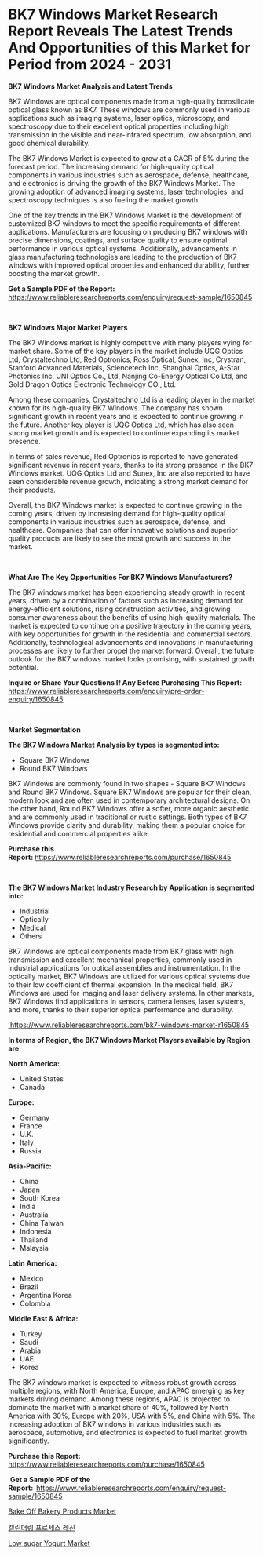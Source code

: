 <p><h1>BK7 Windows Market Research Report Reveals The Latest Trends And Opportunities of this Market for Period from 2024 - 2031</h1></p><p><strong>BK7 Windows Market Analysis and Latest Trends</strong></p>
<p><p>BK7 Windows are optical components made from a high-quality borosilicate optical glass known as BK7. These windows are commonly used in various applications such as imaging systems, laser optics, microscopy, and spectroscopy due to their excellent optical properties including high transmission in the visible and near-infrared spectrum, low absorption, and good chemical durability.</p><p>The BK7 Windows Market is expected to grow at a CAGR of 5% during the forecast period. The increasing demand for high-quality optical components in various industries such as aerospace, defense, healthcare, and electronics is driving the growth of the BK7 Windows Market. The growing adoption of advanced imaging systems, laser technologies, and spectroscopy techniques is also fueling the market growth.</p><p>One of the key trends in the BK7 Windows Market is the development of customized BK7 windows to meet the specific requirements of different applications. Manufacturers are focusing on producing BK7 windows with precise dimensions, coatings, and surface quality to ensure optimal performance in various optical systems. Additionally, advancements in glass manufacturing technologies are leading to the production of BK7 windows with improved optical properties and enhanced durability, further boosting the market growth.</p></p>
<p><strong>Get a Sample PDF of the Report:&nbsp;</strong> <a href="https://www.reliableresearchreports.com/enquiry/request-sample/1650845">https://www.reliableresearchreports.com/enquiry/request-sample/1650845</a></p>
<p>&nbsp;</p>
<p><strong>BK7 Windows Major Market Players</strong></p>
<p><p>The BK7 Windows market is highly competitive with many players vying for market share. Some of the key players in the market include UQG Optics Ltd, Crystaltechno Ltd, Red Optronics, Ross Optical, Sunex, Inc, Crystran, Stanford Advanced Materials, Sciencetech Inc, Shanghai Optics, A-Star Photonics Inc, UNI Optics Co., Ltd, Nanjing Co-Energy Optical Co Ltd, and Gold Dragon Optics Electronic Technology CO., Ltd. </p><p>Among these companies, Crystaltechno Ltd is a leading player in the market known for its high-quality BK7 Windows. The company has shown significant growth in recent years and is expected to continue growing in the future. Another key player is UQG Optics Ltd, which has also seen strong market growth and is expected to continue expanding its market presence.</p><p>In terms of sales revenue, Red Optronics is reported to have generated significant revenue in recent years, thanks to its strong presence in the BK7 Windows market. UQG Optics Ltd and Sunex, Inc are also reported to have seen considerable revenue growth, indicating a strong market demand for their products.</p><p>Overall, the BK7 Windows market is expected to continue growing in the coming years, driven by increasing demand for high-quality optical components in various industries such as aerospace, defense, and healthcare. Companies that can offer innovative solutions and superior quality products are likely to see the most growth and success in the market.</p></p>
<p>&nbsp;</p>
<p><strong>What Are The Key Opportunities For BK7 Windows Manufacturers?</strong></p>
<p><p>The BK7 windows market has been experiencing steady growth in recent years, driven by a combination of factors such as increasing demand for energy-efficient solutions, rising construction activities, and growing consumer awareness about the benefits of using high-quality materials. The market is expected to continue on a positive trajectory in the coming years, with key opportunities for growth in the residential and commercial sectors. Additionally, technological advancements and innovations in manufacturing processes are likely to further propel the market forward. Overall, the future outlook for the BK7 windows market looks promising, with sustained growth potential.</p></p>
<p><strong>Inquire or Share Your Questions If Any Before Purchasing This Report:</strong> <a href="https://www.reliableresearchreports.com/enquiry/pre-order-enquiry/1650845">https://www.reliableresearchreports.com/enquiry/pre-order-enquiry/1650845</a></p>
<p>&nbsp;</p>
<p><strong>Market Segmentation</strong></p>
<p><strong>The BK7 Windows Market Analysis by types is segmented into:</strong></p>
<p><ul><li>Square BK7 Windows</li><li>Round BK7 Windows</li></ul></p>
<p><p>BK7 Windows are commonly found in two shapes - Square BK7 Windows and Round BK7 Windows. Square BK7 Windows are popular for their clean, modern look and are often used in contemporary architectural designs. On the other hand, Round BK7 Windows offer a softer, more organic aesthetic and are commonly used in traditional or rustic settings. Both types of BK7 Windows provide clarity and durability, making them a popular choice for residential and commercial properties alike.</p></p>
<p><strong>Purchase this Report:&nbsp;</strong><a href="https://www.reliableresearchreports.com/purchase/1650845">https://www.reliableresearchreports.com/purchase/1650845</a></p>
<p>&nbsp;</p>
<p><strong>The BK7 Windows Market Industry Research by Application is segmented into:</strong></p>
<p><ul><li>Industrial</li><li>Optically</li><li>Medical</li><li>Others</li></ul></p>
<p><p>BK7 Windows are optical components made from BK7 glass with high transmission and excellent mechanical properties, commonly used in industrial applications for optical assemblies and instrumentation. In the optically market, BK7 Windows are utilized for various optical systems due to their low coefficient of thermal expansion. In the medical field, BK7 Windows are used for imaging and laser delivery systems. In other markets, BK7 Windows find applications in sensors, camera lenses, laser systems, and more, thanks to their superior optical performance and durability.</p></p>
<p><a href="https://www.reliableresearchreports.com/bk7-windows-market-r1650845">&nbsp;https://www.reliableresearchreports.com/bk7-windows-market-r1650845</a></p>
<p><strong>In terms of Region, the BK7 Windows Market Players available by Region are:</strong></p>
<p>
    <p> <strong> North America: </strong>
        <ul>
            <li>United States</li>
            <li>Canada</li>
        </ul>
        </p> 
    <p> <strong> Europe: </strong>
        <ul>
            <li>Germany</li>
            <li>France</li>
            <li>U.K.</li>
            <li>Italy</li>
            <li>Russia</li>
        </ul>
        </p> 
    <p> <strong> Asia-Pacific: </strong>
        <ul>
            <li>China</li>
            <li>Japan</li>
            <li>South Korea</li>
            <li>India</li>
            <li>Australia</li>
            <li>China Taiwan</li>
            <li>Indonesia</li>
            <li>Thailand</li>
            <li>Malaysia</li>
        </ul>
        </p> 
    <p> <strong> Latin America: </strong>
        <ul>
            <li>Mexico</li>
            <li>Brazil</li>
            <li>Argentina Korea</li>
            <li>Colombia</li>
        </ul>
        </p> 
    <p> <strong> Middle East & Africa: </strong>
        <ul>
            <li>Turkey</li>
            <li>Saudi</li>
            <li>Arabia</li>
            <li>UAE</li>
            <li>Korea</li>
        </ul>
    </p>
    </p>
<p><p>The BK7 windows market is expected to witness robust growth across multiple regions, with North America, Europe, and APAC emerging as key markets driving demand. Among these regions, APAC is projected to dominate the market with a market share of 40%, followed by North America with 30%, Europe with 20%, USA with 5%, and China with 5%. The increasing adoption of BK7 windows in various industries such as aerospace, automotive, and electronics is expected to fuel market growth significantly.</p></p>
<p><strong>Purchase this Report: </strong><a href="https://www.reliableresearchreports.com/purchase/1650845">https://www.reliableresearchreports.com/purchase/1650845</a></p>
<p>&nbsp;<strong>Get a Sample PDF of the Report:&nbsp;&nbsp;</strong><a href="https://www.reliableresearchreports.com/enquiry/request-sample/1650845">https://www.reliableresearchreports.com/enquiry/request-sample/1650845</a></p>
<p><strong></strong></p>
<p><p><a href="https://github.com/lsapaaep8/Market-Research-Report-List-1/blob/main/bake-off-bakery-products-market.md">Bake Off Bakery Products Market</a></p><p><a href="https://github.com/regina00882/Market-Research-Report-List-1/blob/main/9982178164258.md">캘린더링 프로세스 레진</a></p><p><a href="https://github.com/qrkceaah30/Market-Research-Report-List-1/blob/main/low-sugar-yogurt-market.md">Low sugar Yogurt Market</a></p></p>